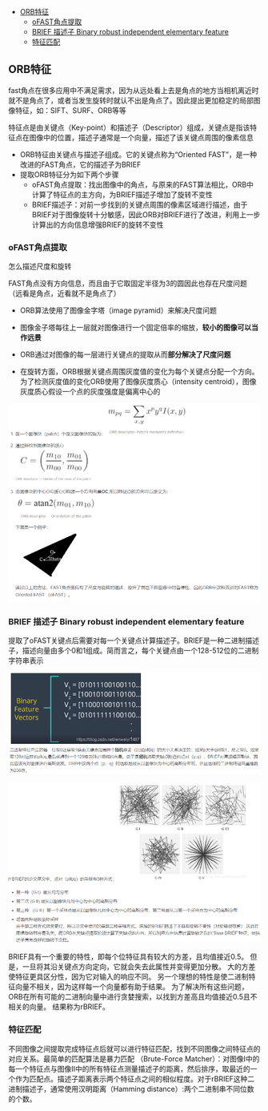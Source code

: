 
- [ORB特征](#orb特征)
  - [oFAST角点提取](#ofast角点提取)
  - [BRIEF 描述子 Binary robust independent elementary feature](#brief-描述子-binary-robust-independent-elementary-feature)
  - [特征匹配](#特征匹配)

## ORB特征

fast角点在很多应用中不满足需求，因为从远处看上去是角点的地方当相机离近时就不是角点了，或者当发生旋转时就认不出是角点了。因此提出更加稳定的局部图像特征，如：SIFT、SURF、ORB等等

特征点是由关键点（Key-point）和描述子（Descriptor）组成，关键点是指该特征点在图像中的位置，描述子通常是一个向量，描述了该关键点周围的像素信息

- ORB特征由关键点与描述子组成。它的关键点称为“Oriented FAST”，是一种改进的FAST角点，它的描述子为BRIEF
- 提取ORB特征分为如下两个步骤
  - oFAST角点提取：找出图像中的角点，与原来的FAST算法相比，ORB中计算了特征点的主方向，为BRIEF描述子增加了旋转不变性
  - BRIEF描述子：对前一步找到的关键点周围的像素区域进行描述，由于BRIEF对于图像旋转十分敏感，因此ORB对BRIEF进行了改进，利用上一步计算出的方向信息增强BRIEF的旋转不变性

### oFAST角点提取

怎么描述尺度和旋转

FAST角点没有方向信息，而且由于它取固定半径为3的圆因此也存在尺度问题（远看是角点，近看就不是角点了）
- ORB算法使用了图像金字塔（image pyramid）来解决尺度问题
- 图像金子塔每往上一层就对图像进行一个固定倍率的缩放，**较小的图像可以当作远景**
- ORB通过对图像的每一层进行关键点的提取从而**部分解决了尺度问题**

- 在旋转方面，ORB根据关键点周围灰度值的变化为每个关键点分配一个方向。为了检测灰度值的变化ORB使用了图像灰度质心（intensity centroid），图像灰度质心假设一个点的灰度强度是偏离中心的

![alt text](./img/orb/image1.png)

### BRIEF 描述子 Binary robust independent elementary feature

提取了oFAST关键点后需要对每一个关键点计算描述子。BRIEF是一种二进制描述子，描述向量由多个0和1组成。简而言之，每个关键点由一个128-512位的二进制字符串表示

![alt text](./img/orb/image2.png)

![alt text](./img/orb/image3.png)

BRIEF具有一个重要的特性，即每个位特征具有较大的方差，且均值接近0.5。 但是，一旦将其沿关键点方向定向，它就会失去此属性并变得更加分散。 大的方差使特征更具区分性，因为它对输入的响应不同。 另一个理想的特性是使二进制特征向量不相关，因为这样每一个向量都有助于结果。 为了解决所有这些问题，ORB在所有可能的二进制向量中进行贪婪搜索，以找到方差高且均值接近0.5且不相关的向量。 结果称为rBRIEF。

### 特征匹配

不同图像之间提取完成特征点后就可以进行特征匹配，找到不同图像之间特征点的对应关系。最简单的匹配算法是暴力匹配 （Brute-Force Matcher）：对图像I中的每一个特征点与图像II中的所有特征点测量描述子的距离，然后排序，取最近的一个作为匹配点。描述子距离表示两个特征点之间的相似程度。对于rBRIEF这种二进制描述子，通常使用汉明距离（Hamming distance）:两个二进制串不同位数的个数。
